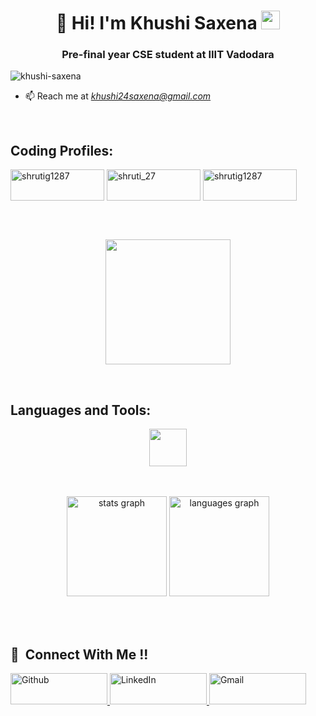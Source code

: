 <!-- - 👋 Hi, I’m Khushi Saxena
- 👀 I’m interested in Data Science.
- 🌱 I’m currently learning Machine Learning and Data Structures and Algorithms.
- 📫 How to reach me? mail on khushi24saxena@gmail.com

<!---
khushiisaxena/KhushiSaxena is a ✨ special ✨ repository because its `README.md` (this file) appears on your GitHub profile.
You can click the Preview link to take a look at your changes.
---> 

<h1 align="center" color="white">👋 Hi! I'm Khushi Saxena <img src="https://raw.githubusercontent.com/MartinHeinz/MartinHeinz/master/wave.gif" width="30px"></h1> 
<h3 align="center" color="white">Pre-final year CSE student at IIIT Vadodara</h3>

<p align="left"> <img src="https://komarev.com/ghpvc/?username=khushiisaxena&label=Profile%20views&color=0e75b6&style=flat" alt="khushi-saxena" /> </p>

<!-- <img align="right" alt="khushi-saxena" width="400" src="https://camo.githubusercontent.com/6607041227d81f650340ff070cc2843518acad359b57e5bb054a9fb7127aa041/68747470733a2f2f63646e2e6472696262626c652e636f6d2f75736572732f323634363432332f73637265656e73686f74732f353530373139362f636f6d70757465722e676966"> -->
- 📫 Reach me at *khushi24saxena@gmail.com*
<br>

<h2 align="left">Coding Profiles:</h2> 

<p align="center">
  
<a href="https://www.codechef.com/users/iiitv202151078" target="blank"><img align="center" src="https://img.shields.io/badge/CodeChef-%23964B00.svg?style=for-the-badge&logo=CodeChef&logoColor=white" alt="shrutig1287" height="50" width="150" /></a>
<a href="https://leetcode.com/heyykhushi/" target="blank"><img align="center" src="https://img.shields.io/badge/LeetCode-000000?style=for-the-badge&logo=LeetCode&logoColor=#d16c06" alt="shruti_27" height="50" width="150" /></a>
<a href="https://www.hackerrank.com/khushi24saxena" target="blank"><img align="center" src="https://img.shields.io/badge/-Hackerrank-2EC866?style=for-the-badge&logo=HackerRank&logoColor=white" alt="shrutig1287" height="50" width="150" /></a>

</p>
<br>
<br>
<p align="center">
    <a href="https://git.io/streak-stats"><img src="https://streak-stats.demolab.com?user=khushiisaxena&locale=en&hide_border=false&border_radius=5"  height="200"/></a>
</p>

<br>

<h2 align="left">Languages and Tools:</h2>
<p align="center">
   <a href="https://skillicons.dev">
    <img src="https://skillicons.dev/icons?i=java,c,python,html,css,javascript" height="60"/>
  </a>
</p>

<br>
<br>

 <div align="center">
<img src="https://github-readme-stats-sigma-five.vercel.app/api?username=khushiisaxena&hide_title=false&hide_rank=false&show_icons=true&include_all_commits=true&count_private=true&disable_animations=false&locale=en&hide_border=false&order=1" height="160" alt="stats graph"  />
<img src="https://github-readme-stats-sigma-five.vercel.app/api/top-langs?username=khushiisaxena&locale=en&hide_title=false&layout=compact&card_width=320&langs_count=6&hide_border=false&order=2" height="160" alt="languages graph"  /></p>
 </div>

<br>
<br>


## 🤝 &nbsp;Connect With Me !!

<p align="left">
<a href="https://github.com/khushiisaxena" target="_blank">
<img alt="Github" src="https://img.shields.io/badge/github-%2324292e.svg?&style=for-the-badge&logo=github&logoColor=white" height="50" width="155" />
</a>
<a href="https://www.linkedin.com/in/khushi-saxena-a965ba22a/"target="_blank">
<img alt="LinkedIn" src="https://img.shields.io/badge/linkedin%20-%230077B5.svg?&style=for-the-badge&logo=linkedin&logoColor=white" height="50" width="155" />
</a>
<a href="mailto:khushi24saxena.com">
<img alt="Gmail" src="https://img.shields.io/badge/Gmail-D14836?style=for-the-badge&logo=gmail&logoColor=white" height="50" width="155"/>
</a>
</p> 
